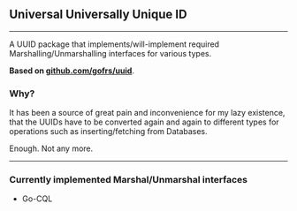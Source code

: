## Universal Universally Unique ID
---

A UUID package that implements/will-implement required Marshalling/Unmarshalling interfaces for various types.

**Based on [github.com/gofrs/uuid][0]**.

### Why?

It has been a source of great pain and inconvenience for my lazy existence, that the UUIDs have to be
converted again and again to different types for operations such as inserting/fetching from Databases.

Enough. Not any more.

---

### Currently implemented Marshal/Unmarshal interfaces

* Go-CQL

  [0]: https://github.com/gofrs/uuid
